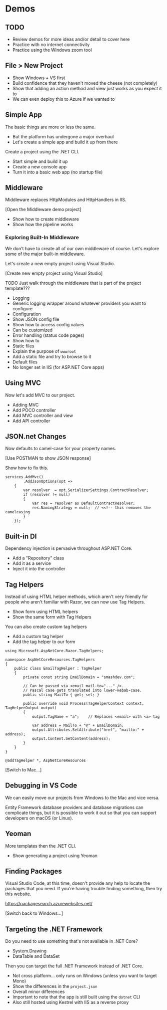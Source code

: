 
# Demos

## TODO

* Review demos for more ideas and/or detail to cover here
* Practice with no internet connectivity
* Practice using the Windows zoom tool

## File > New Project

* Show Windows + VS first
* Build confidence that they haven't moved the cheese (not completely)  
* Show that adding an action method and view just works as you expect it to
* We can even deploy this to Azure if we wanted to

## Simple App

The basic things are more or less the same.

* But the platform has undergone a major overhaul
* Let's create a simple app and build it up from there

Create a project using the .NET CLI.

* Start simple and build it up
* Create a new console app
* Turn it into a basic web app (no startup file)

## Middleware

Middleware replaces HttpModules and HttpHandlers in IIS.

[Open the Middleware demo project]

* Show how to create middleware
* Show how the pipeline works

### Exploring Built-In Middleware

We don't have to create all of our own middleware of course. Let's explore some of the major built-in middleware.

Let's create a new empty project using Visual Studio.

[Create new empty project using Visual Studio]

TODO Just walk through the middleware that is part of the project template???

* Logging
 * Generic logging wrapper around whatever providers you want to configure
* Configuration
 * Show JSON config file
 * Show how to access config values
 * Can be customized
* Error handling (status code pages)
 * Show how to 
* Static files
 * Explain the purpose of `wwwroot`
 * Add a static file and try to browse to it
* Default files
 * No longer set in IIS (for ASP.NET Core apps)

## Using MVC

Now let's add MVC to our project.

* Adding MVC
* Add POCO controller
* Add MVC controller and view
* Add API controller

## JSON.net Changes

Now defaults to camel-case for your property names.

[Use POSTMAN to show JSON response]

Show how to fix this.

```
services.AddMvc()
        .AddJsonOptions(opt =>
    {
        var resolver  = opt.SerializerSettings.ContractResolver;
        if (resolver != null)
        {
            var res = resolver as DefaultContractResolver;
            res.NamingStrategy = null;  // <<!-- this removes the camelcasing
        }
    });
```

## Built-in DI

Dependency injection is pervasive throughout ASP.NET Core.

* Add a "Repository" class
* Add it as a service
* Inject it into the controller

## Tag Helpers

Instead of using HTML helper methods, which aren't very friendly for people who aren't familiar with Razor, we can now use Tag Helpers.

* Show form using HTML helpers
* Show the same form with Tag Helpers

You can also create custom tag helpers

* Add a custom tag helper
* Add the tag helper to our form

```
using Microsoft.AspNetCore.Razor.TagHelpers;

namespace AspNetCoreResources.TagHelpers
{
    public class EmailTagHelper : TagHelper
    {
        private const string EmailDomain = "smashdev.com";

        // Can be passed via <email mail-to="..." />. 
        // Pascal case gets translated into lower-kebab-case.
        public string MailTo { get; set; }

        public override void Process(TagHelperContext context, TagHelperOutput output)
        {
            output.TagName = "a";    // Replaces <email> with <a> tag

            var address = MailTo + "@" + EmailDomain;
            output.Attributes.SetAttribute("href", "mailto:" + address);
            output.Content.SetContent(address);
        }
    }
}
```

```
@addTagHelper *, AspNetCoreResources
```

[Switch to Mac...]

## Debugging in VS Code

We can easily move our projects from Windows to the Mac and vice versa.

Entity Framework database providers and database migrations can complicate things, but it is possible to work it out so that you can support developers on macOS (or Linux).

## Yeoman

More templates then the .NET CLI.

* Show generating a project using Yeoman

## Finding Packages

Visual Studio Code, at this time, doesn't provide any help to locate the packages that you need. If you're having trouble finding something, then try this website.

https://packagesearch.azurewebsites.net/

[Switch back to Windows...]

## Targeting the .NET Framework

Do you need to use something that's not available in .NET Core?

* System.Drawing
* DataTable and DataSet

Then you can target the full .NET Framework instead of .NET Core.

* Not cross platform... only runs on Windows (unless you want to target Mono)
* Show the differences in the `project.json`
* Overall minor differences
* Important to note that the app is still built using the `dotnet` CLI
* Also still hosted using Kestrel with IIS as a reverse proxy

